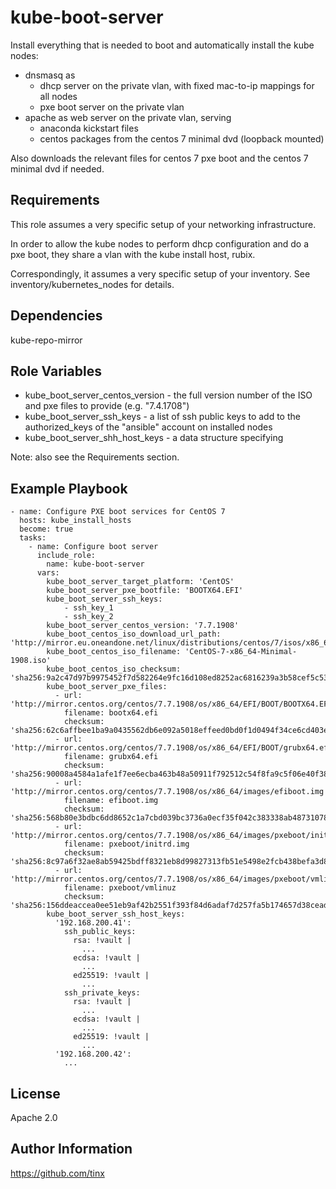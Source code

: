 kube-boot-server
================

Install everything that is needed to boot and automatically install the kube nodes:
* dnsmasq as
  * dhcp server on the private vlan, with fixed mac-to-ip mappings for all nodes
  * pxe boot server on the private vlan
* apache as web server on the private vlan, serving
  * anaconda kickstart files
  * centos packages from the centos 7 minimal dvd (loopback mounted)
  
Also downloads the relevant files for centos 7 pxe boot and the centos 7 minimal dvd
if needed.

Requirements
------------

This role assumes a very specific setup of your networking infrastructure.

In order to allow the kube nodes to perform dhcp configuration and do a pxe boot,
they share a vlan with the kube install host, rubix.

Correspondingly, it assumes a very specific setup of your inventory. See inventory/kubernetes_nodes for details.

Dependencies
------------

kube-repo-mirror

Role Variables
--------------

* kube_boot_server_centos_version - the full version number of the ISO and pxe files to provide (e.g. "7.4.1708")
* kube_boot_server_ssh_keys - a list of ssh public keys to add to the authorized_keys of the "ansible" account on installed nodes
* kube_boot_server_shh_host_keys - a data structure specifying    

Note: also see the Requirements section.

Example Playbook
----------------

    - name: Configure PXE boot services for CentOS 7
      hosts: kube_install_hosts
      become: true
      tasks:
        - name: Configure boot server
          include_role:
            name: kube-boot-server
          vars:
            kube_boot_server_target_platform: 'CentOS'
            kube_boot_server_pxe_bootfile: 'BOOTX64.EFI'
            kube_boot_server_ssh_keys:
                - ssh_key_1
                - ssh_key_2
            kube_boot_server_centos_version: '7.7.1908'
            kube_boot_centos_iso_download_url_path: 'http://mirror.eu.oneandone.net/linux/distributions/centos/7/isos/x86_64/'
            kube_boot_centos_iso_filename: 'CentOS-7-x86_64-Minimal-1908.iso'
            kube_boot_centos_iso_checksum: 'sha256:9a2c47d97b9975452f7d582264e9fc16d108ed8252ac6816239a3b58cef5c53d'
            kube_boot_server_pxe_files:
              - url: 'http://mirror.centos.org/centos/7.7.1908/os/x86_64/EFI/BOOT/BOOTX64.EFI'
                filename: bootx64.efi
                checksum: 'sha256:62c6affbee1ba9a0435562db6e092a5018effeed0bd0f1d0494f34ce6cd403e9'
              - url: 'http://mirror.centos.org/centos/7.7.1908/os/x86_64/EFI/BOOT/grubx64.efi'
                filename: grubx64.efi
                checksum: 'sha256:90008a4584a1afe1f7ee6ecba463b48a50911f792512c54f8fa9c5f06e40f383'
              - url: 'http://mirror.centos.org/centos/7.7.1908/os/x86_64/images/efiboot.img'
                filename: efiboot.img
                checksum: 'sha256:568b80e3bdbc6dd8652c1a7cbd039bc3736a0ecf35f042c383338ab487310785'
              - url: 'http://mirror.centos.org/centos/7.7.1908/os/x86_64/images/pxeboot/initrd.img'
                filename: pxeboot/initrd.img
                checksum: 'sha256:8c97a6f32ae8ab59425bdff8321eb8d99827313fb51e5498e2fcb438befa3d83'
              - url: 'http://mirror.centos.org/centos/7.7.1908/os/x86_64/images/pxeboot/vmlinuz'
                filename: pxeboot/vmlinuz
                checksum: 'sha256:156ddeaccea0ee51eb9af42b2551f393f84d6adaf7d257fa5b174657d38cead6'
            kube_boot_server_ssh_host_keys:
              '192.168.200.41':
                ssh_public_keys:
                  rsa: !vault |
                    ...
                  ecdsa: !vault |
                    ...
                  ed25519: !vault |
                    ...
                ssh_private_keys:
                  rsa: !vault |
                    ...
                  ecdsa: !vault |
                    ...
                  ed25519: !vault |
                    ...
              '192.168.200.42':
                ...

License
-------

Apache 2.0

Author Information
------------------

https://github.com/tinx

